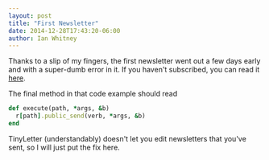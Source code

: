 ```yaml
---
layout: post
title: "First Newsletter"
date: 2014-12-28T17:43:20-06:00
author: Ian Whitney
---
```


Thanks to a slip of my fingers, the first newsletter went out a few days early and with a super-dumb error in it. If you haven't subscribed, you can read it [here](http://tinyletter.com/ianwhitney/letters/clever-code-and-better-design-friends-or-enemies).

The final method in that code example should read

```ruby
def execute(path, *args, &b)
  r[path].public_send(verb, *args, &b)
end
```

TinyLetter (understandably) doesn't let you edit newsletters that you've sent, so I will just put the fix here.
